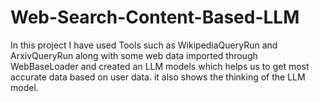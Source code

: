 # Web-Search-Content-Based-LLM
In this project I have used Tools such as WikipediaQueryRun and ArxivQueryRun along with some web data imported through WebBaseLoader and created an LLM models which helps us to get most accurate data based on user data. it also shows the thinking of the LLM model.
